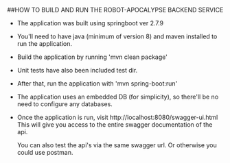 ##HOW TO BUILD AND RUN THE ROBOT-APOCALYPSE BACKEND SERVICE
* The application was built using springboot ver 2.7.9
* You'll need to have java (minimum of version 8) and maven installed to run the application.
* Build the application by running 'mvn clean package'
* Unit tests have also been included test dir.
* After that, run the application with 'mvn spring-boot:run'
* The application uses an embedded DB (for simplicity), so there'll be no need to configure any databases.
* Once the application is run, visit http://localhost:8080/swagger-ui.html
  This will give you access to the entire swagger documentation of the api.
  
  You can also test the api's via the same swagger url. Or otherwise you could use postman.